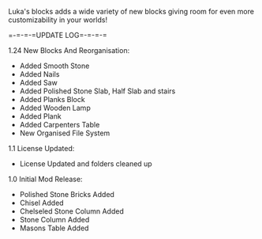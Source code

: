 Luka's blocks adds a wide variety of new blocks giving room for even more customizability in your worlds!

=-=-=-=UPDATE LOG=-=-=-=

1.24 New Blocks And Reorganisation:
- Added Smooth Stone
- Added Nails
- Added Saw
- Added Polished Stone Slab, Half Slab and stairs
- Added Planks Block
- Added Wooden Lamp
- Added Plank
- Added Carpenters Table
- New Organised File System

1.1 License Updated:
- License Updated and folders cleaned up

1.0 Initial Mod Release:
- Polished Stone Bricks Added
- Chisel Added
- Chelseled Stone Column Added
- Stone Column Added
- Masons Table Added